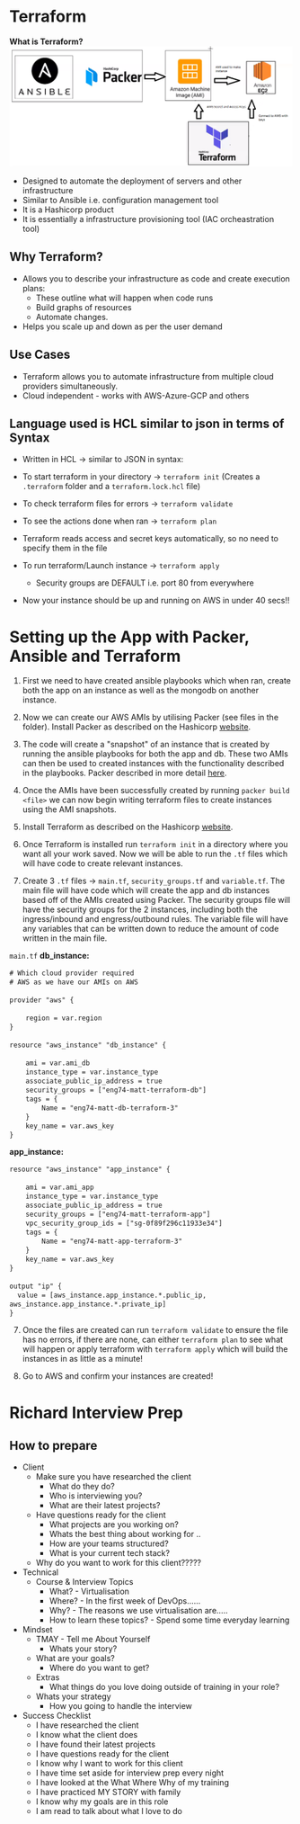 # Terraform
**What is Terraform?**
![](img/Terraform.PNG)
- Designed to automate the deployment of servers and other infrastructure
- Similar to Ansible i.e. configuration management tool
- It is a Hashicorp product
- It is essentially a infrastructure provisioning tool (IAC orcheastration tool)

## Why Terraform?
- Allows you to describe your infrastructure as code and create execution plans:
  - These outline what will happen when code runs
  - Build graphs of resources
  - Automate changes.
- Helps you scale up and down as per the user demand 

## Use Cases
- Terraform allows you to automate infrastructure from multiple cloud providers simultaneously.
- Cloud independent - works with AWS-Azure-GCP and others

## Language used is HCL similar to json in terms of Syntax
- Written in HCL -> similar to JSON in syntax:

- To start terraform in your directory -> `terraform init` (Creates a `.terraform` folder and a `terraform.lock.hcl` file)
- To check terraform files for errors -> `terraform validate`
- To see the actions done when ran -> `terraform plan` 
- Terraform reads access and secret keys automatically, so no need to specify them in the file 
- To run terraform/Launch instance -> `terraform apply` 
  - Security groups are DEFAULT i.e. port 80 from everywhere
- Now your instance should be up and running on AWS in under 40 secs!!

# Setting up the App with Packer, Ansible and Terraform
1. First we need to have created ansible playbooks which when ran, create both the app on an instance as well as the mongodb on another instance. 
   
2. Now we can create our AWS AMIs by utilising Packer (see files in the folder). Install Packer as described on the Hashicorp [website](https://www.packer.io/downloads). 
   
3. The code will create a "snapshot" of an instance that is created by running the ansible playbooks for both the app and db. These two AMIs can then be used to created instances with the functionality described in the playbooks.
Packer described in more detail [here](https://github.com/MattSokol79/IAC-with-Ansible-and-Packer/blob/main/PACKER.md).

3. Once the AMIs have been successfully created by running `packer build <file>` we can now begin writing terraform files to create instances using the AMI snapshots.
   
4. Install Terraform as described on the Hashicorp [website](https://www.terraform.io/downloads.html). 
   
5. Once Terraform is installed run `terraform init` in a directory where you want all your work saved. Now we will be able to run the `.tf` files which will have code to create relevant instances. 
   
6. Create 3 `.tf` files -> `main.tf`, `security_groups.tf` and `variable.tf`. The main file will have code which will create the app and db instances based off of the AMIs created using Packer. The security groups file will have the security groups for the 2 instances, including both the ingress/inbound and engress/outbound rules. The variable file will have any variables that can be written down to reduce the amount of code written in the main file.  

`main.tf`
**db_instance:**
```
# Which cloud provider required 
# AWS as we have our AMIs on AWS

provider "aws" {
	
	region = var.region	
}

resource "aws_instance" "db_instance" {
	
	ami = var.ami_db
	instance_type = var.instance_type
	associate_public_ip_address = true
	security_groups = ["eng74-matt-terraform-db"]
	tags = {
	    Name = "eng74-matt-db-terraform-3"
	}
	key_name = var.aws_key
} 
```

**app_instance:**
```
resource "aws_instance" "app_instance" {
	
	ami = var.ami_app
	instance_type = var.instance_type
	associate_public_ip_address = true
	security_groups = ["eng74-matt-terraform-app"]
	vpc_security_group_ids = ["sg-0f89f296c11933e34"]
	tags = {
	    Name = "eng74-matt-app-terraform-3"
	}
	key_name = var.aws_key
} 

output "ip" {
  value = [aws_instance.app_instance.*.public_ip, aws_instance.app_instance.*.private_ip]
}
```

7. Once the files are created can run `terraform validate` to ensure the file has no errors, if there are none, can either `terraform plan` to see what will happen or apply terraform with `terraform apply` which will build the instances in as little as a minute!
   
8. Go to AWS and confirm your instances are created!
   



# Richard Interview Prep
## How to prepare
- Client
  - Make sure you have researched the client
    - What do they do?
    - Who is interviewing you?
    - What are their latest projects?
  - Have questions ready for the client
    - What projects are you working on?
    - Whats the best thing about working for ..
    - How are your teams structured?
    - What is your current tech stack?
  - Why do you want to work for this client????? 
- Technical
  - Course & Interview Topics
    - What? - Virtualisation 
    - Where? - In the first week of DevOps......
    - Why? - The reasons we use virtualisation are.....
    - How to learn these topics? - Spend some time everyday learning
- Mindset
  - TMAY - Tell me About Yourself
    - Whats your story?
  - What are your goals?
    - Where do you want to get?
  - Extras  
    - What things do you love doing outside of training in your role?
  - Whats your strategy
    - How you going to handle the interview 
- Success Checklist
  - I have researched the client
  - I know what the client does
  - I have found their latest projects
  - I have questions ready for the client
  - I know why I want to work for this client
  - I have time set aside for interview prep every night
  - I have looked at the What Where Why of my training
  - I have practiced MY STORY with family
  - I know why my goals are in this role
  - I am read to talk about what I love to do